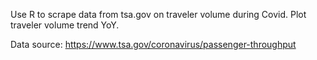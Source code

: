 Use R to scrape data from tsa.gov on traveler volume during Covid.
Plot traveler volume trend YoY.

Data source: https://www.tsa.gov/coronavirus/passenger-throughput
